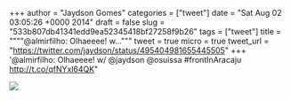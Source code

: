 
+++
author = "Jaydson Gomes"
categories = ["tweet"]
date = "Sat Aug 02 03:05:26 +0000 2014"
draft = false
slug = "533b807db41341edd9ea52345418bf27258f9b26"
tags = ["tweet"]
title = """"@almirfilho: Olhaeeee! w..."""
tweet = true
micro = true
tweet_url = "https://twitter.com/jaydson/status/495404981655445505"
+++
'@almirfilho: Olhaeeee! w/ @jaydson @osuissa #frontInAracaju http://t.co/qfNYxl64QK"

![](/images/tweet-media/495404981655445505-Bt_7BbtIgAA4GJ6.jpg)